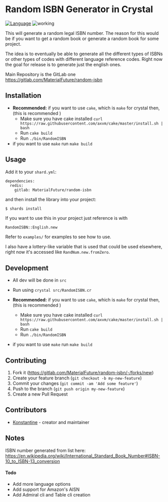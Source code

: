 # Random ISBN Generator in Crystal

[![Language](https://img.shields.io/badge/language-crystal-776791.svg)](https://github.com/crystal-lang/crystal)
![working](https://img.shields.io/badge/stability-working-success.svg)

This will generate a random legal ISBN number. The reason for this would be if you want to get a random book or generate a random book for some project.

The idea is to eventually be able to generate all the different types of ISBNs or other types of codes with different language reference codes. Right now the goal for release is to generate just the english ones.

Main Repository is the GitLab one <https://gitlab.com/MaterialFuture/random-isbn>

## Installation

- **Recommended:** if you want to use `cake`, which is `make` for crystal then, (this is recommended )
  - Make sure you have cake installed `curl https://raw.githubusercontent.com/axvm/cake/master/install.sh | bash`
  - Run `cake build`
  - Run `./bin/RandomISBN`
- if you want to use `make` run `make build`

## Usage

Add it to your `shard.yml`:

```crystal
dependencies:
  redis:
    gitlab: MaterialFuture/random-isbn
```

and then install the library into your project:

```bash
$ shards install
```

If you want to use this in your project just reference is with 
```crystal
RandomISBN::English.new
```

Refer to `examples/` for examples to see how to use.

I also have a lottery-like variable that is used that could be used elsewhere, right now it's accessed like `RandNum.new.fromZero`.

## Development

- All dev will be done in `src`
- Run using `crystal src/RandomISBN.cr`

- **Recommended:** if you want to use `cake`, which is `make` for crystal then, (this is recommended )
  - Make sure you have cake installed `curl https://raw.githubusercontent.com/axvm/cake/master/install.sh | bash`
  - Run `cake build`
  - Run `./bin/RandomISBN`
- if you want to use `make` run `make build`

## Contributing

1. Fork it (<https://gitlab.com/MaterialFuture/random-isbn/-/forks/new>)
2. Create your feature branch (`git checkout -b my-new-feature`)
3. Commit your changes (`git commit -am 'Add some feature'`)
4. Push to the branch (`git push origin my-new-feature`)
5. Create a new Pull Request

## Contributors

- [Konstantine](https://gitlab.com/materialfuture) - creator and maintainer

## Notes

ISBN number generated from list here: <https://en.wikipedia.org/wiki/International_Standard_Book_Number#ISBN-10_to_ISBN-13_conversion>

#### Todo
- Add more language options
- Add support for Amazon's AISN
- Add Admiral cli and Table cli creation
